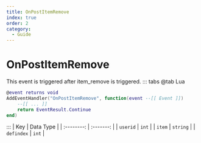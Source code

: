 ```yaml
---
title: OnPostItemRemove
index: true
order: 2
category:
  - Guide
---
```


# OnPostItemRemove
This event is triggered after item_remove is triggered.
::: tabs
@tab Lua
```lua
@event returns void
AddEventHandler("OnPostItemRemove", function(event --[[ Event ]])
    --[[ ... ]]
    return EventResult.Continue
end)
```

:::
|     Key    | Data Type |
| :--------: | :-------: |
|  `userid`  |   `int`   |
|   `item`   |  `string` |
| `defindex` |   `int`   |
